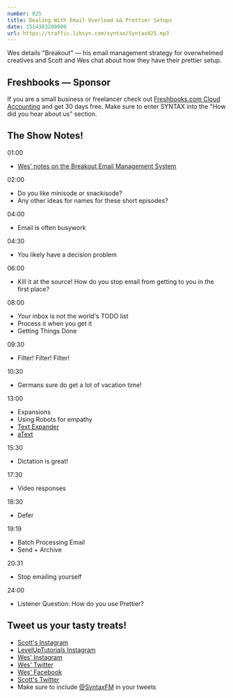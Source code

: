 ```yaml
---
number: 025
title: Dealing With Email Overload && Prettier Setups
date: 1514383200000
url: https://traffic.libsyn.com/syntax/Syntax025.mp3
---
```


Wes details "Breakout" — his email management strategy for overwhelmed creatives and Scott and Wes chat about how they have their prettier setup.

## Freshbooks — Sponsor

If you are a small business or freelancer check out [Freshbooks.com Cloud Accounting](https://freshbooks.com/syntax) and get 30 days free. Make sure to enter SYNTAX into the "How did you hear about us" section.


## The Show Notes!

01:00

* [Wes' notes on the Breakout Email Management System](http://wesbos.com/breakout-email/)

02:00

* Do you like minisode or snackisode?
* Any other ideas for names for these short episodes?

04:00

* Email is often busywork

04:30

* You likely have a decision problem

06:00

* Kill it at the source! How do you stop email from getting to you in the first place?

08:00

* Your inbox is not the world's TODO list
* Process it when you get it
* Getting Things Done

09:30

* Filter! Filter! Filter!

10:30

* Germans sure do get a lot of vacation time!

13:00

* Expansions
* Using Robots for empathy
* [Text Expander](https://smilesoftware.com/textexpander)
* [aText](https://www.trankynam.com/atext/)

15:30

* Dictation is great!

17:30

* Video responses

18:30

* Defer

19:19

* Batch Processing Email
* Send + Archive

20:31

* Stop emailing yourself

24:00

* Listener Question: How do you use Prettier?

## Tweet us your tasty treats!
* [Scott's Instagram](https://www.instagram.com/stolinski/)
* [LevelUpTutorials Instagram](https://www.instagram.com/LevelUpTutorials/)
* [Wes' Instagram](https://www.instagram.com/wesbos/)
* [Wes' Twitter](https://twitter.com/wesbos)
* [Wes' Facebook](https://www.facebook.com/wesbos.developer)
* [Scott's Twitter](https://twitter.com/stolinski)
* Make sure to include [@SyntaxFM](https://twitter.com/SyntaxFM) in your tweets
